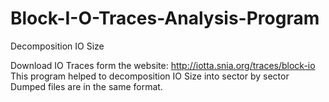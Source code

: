 # Block-I-O-Traces-Analysis-Program
Decomposition IO Size

Download IO Traces form the website: http://iotta.snia.org/traces/block-io
This program helped to decomposition IO Size into sector by sector
Dumped files are in the same format.

